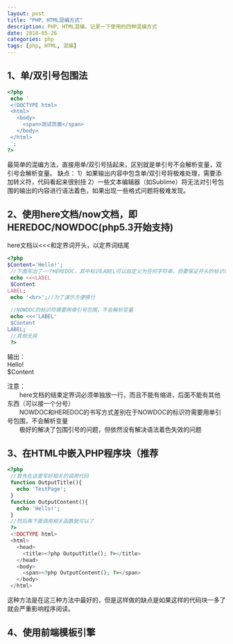 ```yaml
---
layout: post
title: "PHP、HTML混编方式"
description: PHP、HTML混编，记录一下使用的四种混编方式
date: 2018-05-26
categories: php
tags: [php, HTML, 混编]
---
```



## 1、单/双引号包围法

~~~php
<?php
 echo '
 <!DOCTYPE html>
 <html>
   <body>
     <span>测试页面</span>
   </body>
 </html>
 ';
?>
~~~
最简单的混编方法，直接用单/双引号括起来，区别就是单引号不会解析变量，双引号会解析变量。
缺点：
    1）如果输出内容中包含单/双引号将极难处理，需要添加转义符，代码看起来很别扭
    2）一些文本编辑器（如Sublime）将无法对引号包围的输出的内容进行语法着色，如果出现一些格式问题将极难发现。

## 2、使用here文档/now文档，即HEREDOC/NOWDOC(php5.3开始支持)
here文档以<<<和定界词开头，以定界词结尾

~~~php
<?php
$Content='Hello!';
 //下面写出了一个HEREDOC，其中标识LABEL可以自定义为任何字符串，但要保证开头的标识和结尾的标识一样
 echo <<<LABEL
 $Content
LABEL;
 echo '<br>';//为了演示方便换行
 
 //NOWDOC的标识符需要用单引号包围，不会解析变量
 echo <<<'LABEL'
 $Content
LABEL;
 //其他无异
 ?>
~~~

输出：  
Hello!  
$Content  

注意：  
&emsp;&emsp;here文档的结束定界词必须单独放一行，而且不能有缩进，后面不能有其他东西（可以接一个分号）  
&emsp;&emsp;NOWDOC和HEREDOC的书写方式差别在于NOWDOC的标识符需要用单引号包围，不会解析变量  
&emsp;&emsp;极好的解决了包围引号的问题，但依然没有解决语法着色失效的问题  
    
## 3、在HTML中嵌入PHP程序块（推荐  

~~~php
<?php
 //首先在这里写好相关的调用代码
 function OutputTitle(){
   echo 'TestPage';
 }
 function OutputContent(){
   echo 'Hello!';
 }
 //然后再下面调用相关函数就可以了
 ?>
 <!DOCTYPE html>
 <html>
   <head>
     <title><?php OutputTitle(); ?></title>
   </head>
   <body>
     <span><?php OutputContent(); ?></span>
   </body>
 </html>
~~~

这种方法是在这三种方法中最好的，但是这样做的缺点是如果这样的代码块一多了就会严重影响程序阅读。

## 4、使用前端模板引擎

